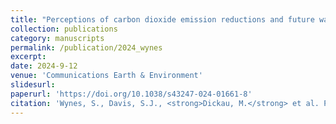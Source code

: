 ```yaml
---
title: "Perceptions of carbon dioxide emission reductions and future warming among climate experts"
collection: publications
category: manuscripts
permalink: /publication/2024_wynes
excerpt: 
date: 2024-9-12
venue: 'Communications Earth & Environment'
slidesurl: 
paperurl: 'https://doi.org/10.1038/s43247-024-01661-8'
citation: 'Wynes, S., Davis, S.J., <strong>Dickau, M.</strong> et al. Perceptions of carbon dioxide emission reductions and future warming among climate experts. <i>Commun Earth Environ</i> 5, 498 (2024). https://doi.org/10.1038/s43247-024-01661-8'
---
```

